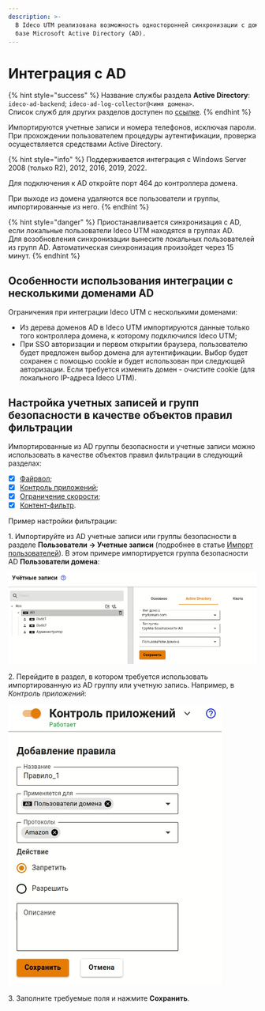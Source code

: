 ```yaml
---
description: >-
  В Ideco UTM реализована возможность односторонней синхронизации с доменом на
  базе Microsoft Active Directory (AD).
---
```


# Интеграция с AD

{% hint style="success" %}
Название службы раздела **Active Directory**: `ideco-ad-backend`; `ideco-ad-log-collector@<имя домена>`. \
Список служб для других разделов доступен по [ссылке](../../server-management/terminal.md).
{% endhint %}

Импортируются учетные записи и номера телефонов, исключая пароли. При прохождении пользователем процедуры аутентификации, проверка осуществляется средствами Active Directory.

{% hint style="info" %}
Поддерживается интеграция с Windows Server 2008 (только R2), 2012, 2016, 2019, 2022.

Для подключения к AD откройте порт 464 до контроллера домена.

При выходе из домена удаляются все пользователи и группы, импортированные из него.
{% endhint %}

{% hint style="danger" %}
Приостанавливается синхронизация с AD, если локальные пользователи Ideco UTM находятся в группах AD. \
Для возобновления синхронизации вынесите локальных пользователей из групп AD. Автоматическая синхронизация произойдет через 15 минут.
{% endhint %}

## Особенности использования интеграции с несколькими доменами AD

Ограничения при интеграции Ideco UTM с несколькими доменами:
* Из дерева доменов AD в Ideco UTM импортируются данные только того контроллера домена, к которому подключился Ideco UTM;
* При SSO авторизации и первом открытии браузера, пользователю будет предложен выбор домена для аутентификации. Выбор будет сохранен с помощью cookie и будет использован при следующей авторизации. Если требуется изменить домен - очистите cookie (для локального IP-адреса Ideco UTM).

## Настройка учетных записей и групп безопасности в качестве объектов правил фильтрации 

Импортированные из AD группы безопасности и учетные записи можно использовать в качестве объектов правил фильтрации в следующий разделах:

* [X] [Файрвол](../../access-rules/firewall.md);
* [X] [Контроль приложений](../../access-rules/application-control.md);
* [X] [Ограничение скорости](../../access-rules/shaper.md);
* [X] [Контент-фильтр](../../access-rules/content-filter/).

Пример настройки фильтрации:

1\. Импортируйте из AD учетные записи или группы безопасности в разделе **Пользователи -> Учетные записи** (подробнее в статье [Импорт пользователей](user-import.md)). В этом примере импортируется группа безопасности AD **Пользователи домена**:

![](../../../.gitbook/assets/add-users-ad1.png)

2\. Перейдите в раздел, в котором требуется использовать импортированную из AD группу или учетную запись. Например, в _Контроль приложений_:

![](../../../.gitbook/assets/add-users-ad2.png)

3\. Заполните требуемые поля и нажмите **Сохранить**.
